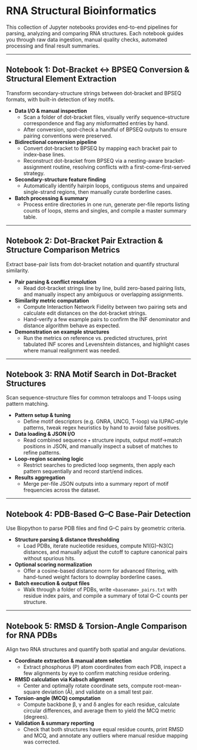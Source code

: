 # RNA Structural Bioinformatics

This collection of Jupyter notebooks provides end-to-end pipelines for parsing, analyzing and comparing RNA structures. Each notebook guides you through raw data ingestion, manual quality checks, automated processing and final result summaries.

---

## Notebook 1: Dot-Bracket ↔ BPSEQ Conversion & Structural Element Extraction  
Transform secondary-structure strings between dot-bracket and BPSEQ formats, with built-in detection of key motifs.  
- **Data I/O & manual inspection**  
  - Scan a folder of dot-bracket files, visually verify sequence–structure correspondence and flag any misformatted entries by hand.  
  - After conversion, spot-check a handful of BPSEQ outputs to ensure pairing conventions were preserved.  
- **Bidirectional conversion pipeline**  
  - Convert dot-bracket to BPSEQ by mapping each bracket pair to index–base lines.  
  - Reconstruct dot-bracket from BPSEQ via a nesting-aware bracket-assignment routine, resolving conflicts with a first-come-first-served strategy.  
- **Secondary-structure feature finding**  
  - Automatically identify hairpin loops, contiguous stems and unpaired single-strand regions, then manually curate borderline cases.  
- **Batch processing & summary**  
  - Process entire directories in one run, generate per-file reports listing counts of loops, stems and singles, and compile a master summary table.

---

## Notebook 2: Dot-Bracket Pair Extraction & Structure Comparison Metrics  
Extract base-pair lists from dot-bracket notation and quantify structural similarity.  
- **Pair parsing & conflict resolution**  
  - Read dot-bracket strings line by line, build zero-based pairing lists, and manually inspect any ambiguous or overlapping assignments.  
- **Similarity metric computation**  
  - Compute Interaction Network Fidelity between two pairing sets and calculate edit distances on the dot-bracket strings.  
  - Hand-verify a few example pairs to confirm the INF denominator and distance algorithm behave as expected.  
- **Demonstration on example structures**  
  - Run the metrics on reference vs. predicted structures, print tabulated INF scores and Levenshtein distances, and highlight cases where manual realignment was needed.

---

## Notebook 3: RNA Motif Search in Dot-Bracket Structures  
Scan sequence-structure files for common tetraloops and T-loops using pattern matching.  
- **Pattern setup & tuning**  
  - Define motif descriptors (e.g. GNRA, UNCG, T-loop) via IUPAC‐style patterns, tweak regex heuristics by hand to avoid false positives.  
- **Data loading & JSON I/O**  
  - Read combined sequence + structure inputs, output motif→match positions in JSON, and manually inspect a subset of matches to refine patterns.  
- **Loop-region scanning logic**  
  - Restrict searches to predicted loop segments, then apply each pattern sequentially and record start/end indices.  
- **Results aggregation**  
  - Merge per-file JSON outputs into a summary report of motif frequencies across the dataset.

---

## Notebook 4: PDB-Based G–C Base-Pair Detection  
Use Biopython to parse PDB files and find G–C pairs by geometric criteria.  
- **Structure parsing & distance thresholding**  
  - Load PDBs, iterate nucleotide residues, compute N1(G)–N3(C) distances, and manually adjust the cutoff to capture canonical pairs without spurious hits.  
- **Optional scoring normalization**  
  - Offer a cosine-based distance norm for advanced filtering, with hand-tuned weight factors to downplay borderline cases.  
- **Batch execution & output files**  
  - Walk through a folder of PDBs, write `<basename>_pairs.txt` with residue index pairs, and compile a summary of total G–C counts per structure.

---

## Notebook 5: RMSD & Torsion-Angle Comparison for RNA PDBs  
Align two RNA structures and quantify both spatial and angular deviations.  
- **Coordinate extraction & manual atom selection**  
  - Extract phosphorus (P) atom coordinates from each PDB, inspect a few alignments by eye to confirm matching residue ordering.  
- **RMSD calculation via Kabsch alignment**  
  - Center and optimally rotate coordinate sets, compute root-mean-square deviation (Å), and validate on a small test pair.  
- **Torsion-angle (MCQ) computation**  
  - Compute backbone β, γ and δ angles for each residue, calculate circular differences, and average them to yield the MCQ metric (degrees).  
- **Validation & summary reporting**  
  - Check that both structures have equal residue counts, print RMSD and MCQ, and annotate any outliers where manual residue mapping was corrected.
